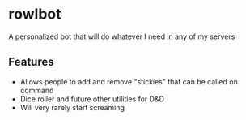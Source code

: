 # rowlbot
A personalized bot that will do whatever I need in any of my servers

## Features
* Allows people to add and remove "stickies" that can be called on command
* Dice roller and future other utilities for D&D
* Will very rarely start screaming
